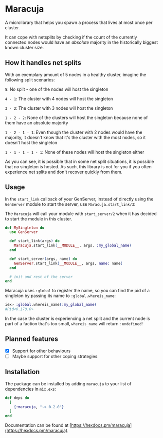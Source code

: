 # Maracuja

A microlibrary that helps you spawn a process that lives at most once per cluster.

It can cope with netsplits by checking if the count of the currently connected nodes 
would have an _absolute_ majority in the historically biggest known cluster size.

## How it handles net splits

With an exemplary amount of 5 nodes in a healthy cluster, imagine the following 
split scenarios:

`5`: No split - one of the nodes will host the singleton

`4 - 1`: The cluster with 4 nodes will host the singleton

`3 - 2`: The cluster with 3 nodes will host the singleton

`1 - 2 - 2`: None of the clusters will host the singleton because none of 
them have an absolute majority

`1 - 2 - 1 - 1`: Even though the cluster with 2 nodes would have the majority, 
it doesn't know that it's the cluster with the most nodes, so it doesn't 
host the singleton

`1 - 1 - 1 - 1 - 1`: None of these nodes will host the singleton either

As you can see, it is possible that in some net split situations, it is possible
that no singleton is hosted. As such, this library is not for you if you often
experience net splits and don't recover quickly from them.

## Usage

In the `start_link` callback of your GenServer, instead of directly using the `GenServer` module to start the server, use `Maracuja.start_link/3`:

The `Maracuja` will call your module with `start_server/2` when it has decided to start the module in this 
cluster.

```elixir
def MySingleton do
  use GenServer

  def start_link(args) do
    Maracuja.start_link(__MODULE__, args, :my_global_name)
  end

  def start_server(args, name) do
    GenServer.start_link(__MODULE__, args, name: name)
  end

  # init and rest of the server
end
```

Maracuja uses `:global` to register the name, so you can find the pid of a singleton by passing its name to 
`:global.whereis_name`:

```elixir
iex> :global.whereis_name(:my_global_name)
#Pid<0.170.0>
```

In the case the cluster is experiencing a net split and the current node is part of a faction that's too small, `whereis_name` will return `:undefined`!

## Planned features

 - [x] Support for other behaviours 
 - [ ] Maybe support for other coping strategies

## Installation

The package can be installed by adding `maracuja` 
to your list of dependencies in `mix.exs`:

```elixir
def deps do
  [
    {:maracuja, "~> 0.2.0"}
  ]
end
```

Documentation can be found at [https://hexdocs.pm/maracuja](https://hexdocs.pm/maracuja).